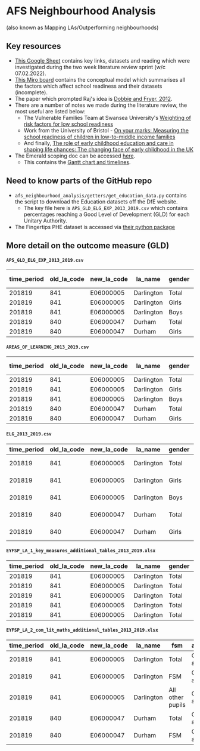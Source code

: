 # AFS Neighbourhood Analysis
(also known as Mapping LAs/Outperforming neighbourhoods)

## Key resources
* [This Google Sheet](https://docs.google.com/spreadsheets/d/1vkYA9tuoIa3P11RFRgrYL3bXneyDmbQ3zp0Xy7YQy-k/edit?usp=sharing) contains key links, datasets and reading which were investigated during the two week literature review sprint (w/c 07.02.2022).
* [This Miro board](https://miro.com/welcomeonboard/N1dHTTRqZ3dHbmdmMURORlo5eGxnQ09iTmZQem1wa3hsQ1pLSWVnaXd6Qk5DZ1U2UHhTOXdsNUFFV0VxbDVlcHwzMDc0NDU3MzQ4NTU5MTI3NDQ0?invite_link_id=940868712278) contains the conceptual model which summarises all the factors which affect school readiness and their datasets (incomplete).
* The paper which prompted Raj's idea is [Dobbie and Fryer, 2012](https://scholar.harvard.edu/files/fryer/files/dobbie_fryer_revision_final.pdf).
* There are a number of notes we made during the literature review, the most useful are listed below:
    * The Vulnerable Families Team at Swansea University's [Weighting of risk factors for low school readiness](https://docs.google.com/document/d/1oU957WpBeD08giz2xmAXSlSOxxosk6FNHggQR1QATAs/edit?usp=sharing)
    * Work from the University of Bristol - [On your marks: Measuring the school readiness of children in low-to-middle income families](https://docs.google.com/document/d/1KFTx9qBGdXS-1zyxtkK1cyNpQq1oQHeY-Verli5xvms/edit?usp=sharing)
    * And finally, [The role of early childhood education and care in shaping life chances: The changing face of early childhood in the UK](https://docs.google.com/document/d/1MaqWSCTooVLh07UeMVFtKQimSyiU0L7pi50tqrtJvuw/edit?usp=sharing)
* The Emerald scoping doc can be accessed [here](https://docs.google.com/document/d/1o6sb9jkG45uym6NL27xOELAZdnd7O_KUaaJzWLyMbAA/edit?usp=sharing).
    * This contains the [Gantt chart and timelines](https://docs.google.com/spreadsheets/d/16xM8FMAEZh0XkG1JSrh15D6KQptkuaneI9S6xtBYeow/edit?usp=sharing).

## Need to know parts of the GitHub repo
* `afs_neighbourhood_analysis/getters/get_education_data.py` contains the script to download the Education datasets off the DfE website.
    * The key file here is `APS_GLD_ELG_EXP_2013_2019.csv` which contains percentages reaching a Good Level of Development (GLD) for each Unitary Authority.
* The Fingertips PHE dataset is accessed via [their python package](https://fingertips-py.readthedocs.io/en/latest/)

## More detail on the outcome measure (GLD)
#### `APS_GLD_ELG_EXP_2013_2019.csv`
| time_period |	old_la_code |	new_la_code	| la_name |	gender | number_of_children | point_score | average_point_score	elg_number | elg_percent | gld_number | gld_percent | comm_lang_lit_number | comm_lang_lit_percent |
| ---- | ---- | ---- | ---- | ---- | ---- | ---- | ---- | ---- | ---- | ---- | ---- | ---- |
| 201819 | 841 | E06000005 | Darlington | Total | 1198 | 40876 | 34.1 | 843 | 70.4 | 859 | 71.7 | 865 | 72.2
| 201819 | 841 | E06000005 | Darlington | Girls | 571 | 20336 | 	35.6 | 442 | 77.4 | 450 | 78.8 | 453 | 79.3
| 201819 | 841 | E06000005 | Darlington | Boys | 627 | 20540 | 32.8 | 401 | 64.0 | 409 | 65.2 | 412 | 65.7
| 201819 | 840 | E06000047 | Durham | Total	 | 5420 | 191188 | 35.3 | 3842 | 70.9 | 3890 | 71.8 | 3926 | 72.4
| 201819 | 840 | E06000047 | Durham | Girls | 2637 | 96722 | 36.7 | 2055 | 77.9 | 2065 | 78.3 | 2078 | 78.8

#### `AREAS_OF_LEARNING_2013_2019.csv`
| time_period |	old_la_code |	new_la_code |	la_name |	gender |	area_of_learning |	number_of_children |	at_least_expected_number |	exceeded_number	at_least_expected_percent |	exceeded_percent |
| ---- | ---- | ---- | ---- | ---- | ---- | ---- | ---- | ---- | ---- |
| 201819 | 841 | E06000005 | Darlington | Total | All Prime Areas	 | 1198 |	920 | . | 76.8 | . | 
| 201819 | 841 | E06000005 | Darlington | Girls | All Prime Areas | 571 | 480 | . | 84.1 | . | 
| 201819 | 841 | E06000005 | Darlington | Boys | All Prime Areas | 627 | 440 | . | 70.2 | . | 
| 201819 | 840 | E06000047 | Durham | Total | All Prime Areas | 5420 | 4284 | . | 79.0 | . | 
| 201819 | 840 | E06000047 | Durham | Girls | All Prime Areas | 2637 | 2260 | . | 85.7 | . | 
#### `ELG_2013_2019.csv`
| time_period | old_la_code | new_la_code | la_name | gender | elg_category | number_of_children | emerging_number | expected_number | exceeded_number | at_least_expected_number | emerging_percent | expected_percent | exceeded_percent | at_least_expected_percent |
| ---- | ---- | ---- | ---- | ---- | ---- | ---- | ---- | ---- | ---- | ---- | ---- | ---- | ---- | ---- |
| 201819 | 841 | E06000005 | Darlington | Total | Listening and attention | 1198 | 229 | 673 | 296 | 969 | 19.1 | 56.2 | 24.7 | 80.9 |
| 201819 | 841 | E06000005 | Darlington | Girls | Listening and attention | 571 | 72 | 324 | 175 | 499 | 12.6 | 56.7 | 30.6 | 87.4 |
| 201819 | 841 | E06000005 | Darlington | Boys | Listening and attention | 627 | 157 | 349 | 121 | 470 | 25.0 | 55.7 | 19.3 | 75.0 |
| 201819 | 840 | E06000047 | Durham | Total | Listening and attention | 5420 | 807 | 3152 | 1461 | 4613 | 14.9 | 58.2 | 27.0 | 85.1 |
| 201819 | 840 | E06000047 | Durham | Girls | Listening and attention | 2637 | 243 | 1524 | 870 | 2394 | 9.2 | 57.8 | 33.0 | 90.8 | 
#### `EYFSP_LA_1_key_measures_additional_tables_2013_2019.xlsx`

| time_period | old_la_code | new_la_code | la_name | gender | characteristic | characteristic_type | number_of_pupils | elg_number | elg_percent | gld_number | gld_percent | point_score | average_point_score |
| ---- | ---- | ---- | ---- | ---- | ---- | ---- | ---- | ---- | ---- | ---- | ---- | ---- | ---- |
| 201819 | 841 | E06000005 | Darlington | Total | Ethnicity | Total | 1198 | 843 | 70 | 859 | 72 | 40876 | 34.1 |
| 201819 | 841 | E06000005 | Darlington | Total | Ethnicity | White | 1064 | 756 | 71 | 769 | 72 | 36459 | 34.3 |
| 201819 | 841 | E06000005 | Darlington | Total | Ethnicity | Asian | 52 | 33 | 63 | 35 | 67 | 1669 | 32.1 |
| 201819 | 841 | E06000005 | Darlington | Total | Ethnicity | Black | 9 | 8 | 89 | 8 | 89 | 342 | 38 |
| 201819 | 841 | E06000005 | Darlington | Total | Ethnicity | Chinese | 2 | 2 | 100 | 2	100 | 79 | 39.5 |

#### `EYFSP_LA_2_com_lit_maths_additional_tables_2013_2019.xlsx`
| time_period | old_la_code | new_la_code | la_name | fsm | area_of_learning | number_of_pupils | at_least_expected_number | at_least_expected_percent |
| ---- | ---- | ---- | ---- | ---- | ---- | ---- | ---- | ---- |
| 201819 | 841 | E06000005 | Darlington | Total | Communication and Language | 1198 | 936 | 78 |
| 201819 | 841 | E06000005 | Darlington | FSM | Communication and Language | 238 | 159 | 67 |
| 201819 | 841 | E06000005 | Darlington | All other pupils | Communication and Language | 960 | 777 | 81 |
| 201819 | 840 | E06000047 | Durham | Total | Communication and Language | 5420 | 4422 | 82 |
| 201819 | 840 | E06000047 | Durham | FSM | Communication and Language | 1282 | 877 | 68 |
